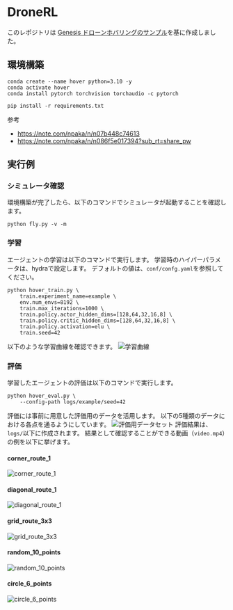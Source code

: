 # DroneRL
このレポジトリは [Genesis ドローンホバリングのサンプル](https://github.com/Genesis-Embodied-AI/Genesis/tree/main/examples/drone)を基に作成しました。

## 環境構築
```
conda create --name hover python=3.10 -y
conda activate hover
conda install pytorch torchvision torchaudio -c pytorch

pip install -r requirements.txt
```
参考
- https://note.com/npaka/n/n07b448c74613
- https://note.com/npaka/n/n086f5e017394?sub_rt=share_pw 
## 実行例
### シミュレータ確認
環境構築が完了したら、以下のコマンドでシミュレータが起動することを確認します。
```
python fly.py -v -m
```

### 学習
エージェントの学習は以下のコマンドで実行します。
学習時のハイパーパラメータは、hydraで設定します。
デフォルトの値は、`conf/confg.yaml`を参照してください。
```
python hover_train.py \
    train.experiment_name=example \
    env.num_envs=8192 \
    train.max_iterations=1000 \
    train.policy.actor_hidden_dims=[128,64,32,16,8] \
    train.policy.critic_hidden_dims=[128,64,32,16,8] \
    train.policy.activation=elu \
    train.seed=42
```
以下のような学習曲線を確認できます。
![学習曲線](assets/mean_reward_learning_curb.png)

### 評価
学習したエージェントの評価は以下のコマンドで実行します。
```
python hover_eval.py \
    --config-path logs/example/seed=42
```
評価には事前に用意した評価用のデータを活用します。
以下の5種類のデータにおける各点を通るようにしています。
![評価用データセット](assets/eval_waypoints.png)
評価結果は、`logs/`以下に作成されます。
結果として確認することができる動画（`video.mp4`）の例を以下に挙げます。

#### corner_route_1
![corner_route_1](assets/eval/corner_route_1.gif)

#### diagonal_route_1
![diagonal_route_1](assets/eval/diagonal_route_1.gif)

#### grid_route_3x3
![grid_route_3x3](assets/eval/grid_route_3x3.gif)

#### random_10_points
![random_10_points](assets/eval/random_10_points.gif)

#### circle_6_points
![circle_6_points](assets/eval/circle_6_points.gif)